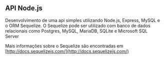 ## API Node.js

Desenvolvimento de uma api simples utilizando Node.js, Express, MySQL e o ORM Sequelize.
O Sequelize pode ser utilizado com banco de dados relacionais como Postgres, MySQL, MariaDB, SQLite e Microsoft SQL Server

Mais informações sobre o Sequelize são encontradas em [http://docs.sequelizejs.com/](http://docs.sequelizejs.com/)